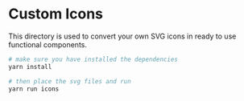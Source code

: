 # Custom Icons

This directory is used to convert your own SVG icons in ready to use
functional components.

```bash
# make sure you have installed the dependencies
yarn install

# then place the svg files and run
yarn run icons
```
